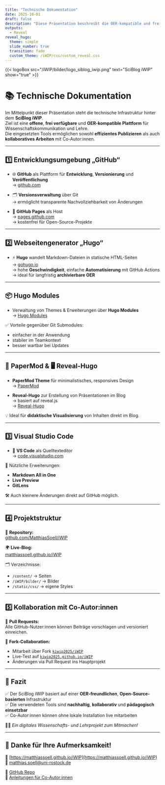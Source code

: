 ```yaml
---
title: "Technische Dokumentation"
date: 2025-10-01
draft: false
description: "Diese Präsentation beschreibt die OER-kompatible und frei verfügbare Softwarebasis des SciBlog iWIP."
outputs:
  - Reveal
reveal_hugo:
  theme: simple
  slide_number: true
  transition: fade
  custom_theme: /iWIP/css/custom_reveal.css
---
```


{{< logoBox src="/iWIP/bilder/logo_siblog_iwip.png" text="SciBlog iWIP" show="true" >}}

# 📚 Technische Dokumentation

Im Mittelpunkt dieser Präsentation steht die technische Infrastruktur hinter dem **SciBlog iWIP**.  
Ziel ist eine **offene**, **frei verfügbare** und **OER-kompatible Plattform** für Wissenschaftskommunikation und Lehre.  
Die eingesetzten Tools ermöglichen sowohl **effizientes Publizieren** als auch **kollaboratives Arbeiten** mit Co-Autor:innen.

---

## 1️⃣ Entwicklungsumgebung „GitHub“

- 🌐 **GitHub** als Plattform für **Entwicklung**, **Versionierung** und **Veröffentlichung**  
  → [github.com](https://github.com)

- 🗂️ **Versionsverwaltung** über Git  
  → ermöglicht transparente Nachvollziehbarkeit von Änderungen

- 🚀 **GitHub Pages** als Host  
  → [pages.github.com](https://pages.github.com)  
  → kostenfrei für Open-Source-Projekte

---

## 2️⃣ Webseitengenerator „Hugo“

- ⚡ **Hugo** wandelt Markdown-Dateien in statische HTML-Seiten  
  → [gohugo.io](https://gohugo.io)  
  → hohe **Geschwindigkeit**, einfache **Automatisierung** mit GitHub Actions  
  → ideal für langfristig **archivierbare OER**

---

## 📦 Hugo Modules

- Verwaltung von Themes & Erweiterungen über **Hugo Modules**  
  → [Hugo Modules](https://gohugo.io/hugo-modules/)

✅ Vorteile gegenüber Git Submodules:
- einfacher in der Anwendung
- stabiler im Teamkontext
- besser wartbar bei Updates

---

## 🎨 PaperMod & 🖥️ Reveal-Hugo

- **PaperMod Theme** für minimalistisches, responsives Design  
  → [PaperMod](https://github.com/adityatelange/hugo-PaperMod)

- **Reveal-Hugo** zur Erstellung von Präsentationen im Blog  
  → basiert auf reveal.js  
  → [Reveal-Hugo](https://github.com/joshed-io/reveal-hugo)

💡 Ideal für **didaktische Visualisierung** von Inhalten direkt im Blog.

---

## 3️⃣ Visual Studio Code

- 📝 **VS Code** als Quelltexteditor  
  → [code.visualstudio.com](https://code.visualstudio.com)

🔌 Nützliche Erweiterungen:
- **Markdown All in One**
- **Live Preview**
- **GitLens**

🛠️ Auch kleinere Änderungen direkt auf GitHub möglich.

---

## 4️⃣ Projektstruktur

📂 **Repository:**  
[github.com/MatthiasSoell/iWIP](https://github.com/MatthiasSoell/iWIP)

🌍 **Live-Blog:**  
[matthiassoell.github.io/iWIP](https://matthiassoell.github.io/iWIP)

🗂️ Verzeichnisse:
- `/content/` → Seiten
- `/iWIP/bilder/` → Bilder
- `/static/css/` → eigene Styles

---

## 5️⃣ Kollaboration mit Co-Autor:innen

👥 **Pull Requests:**  
Alle GitHub-Nutzer:innen können Beiträge vorschlagen und versioniert einreichen.

🤝 **Fork-Collaboration:**  
- Mitarbeit über Fork [`kiwip2025/iWIP`](https://github.com/kiwip2025/iWIP)  
- Live-Test auf [`kiwip2025.github.io/iWIP`](https://kiwip2025.github.io/iWIP/)  
- Änderungen via Pull Request ins Hauptprojekt

---

## 🚀 Fazit

✅ Der SciBlog iWIP basiert auf einer **OER-freundlichen**, **Open-Source-basierten** Infrastruktur  
✅ Die verwendeten Tools sind **nachhaltig**, **kollaborativ** und **pädagogisch einsetzbar**  
✅ Co-Autor:innen können ohne lokale Installation live mitarbeiten

🧑‍🏫 *Ein digitales Wissenschafts- und Lehrprojekt zum Mitmachen!*

---

## 🙏 Danke für Ihre Aufmerksamkeit!

🧠 [https://matthiassoell.github.io/iWIP](https://matthiassoell.github.io/iWIP)  
📧 [matthias.soell@uni-rostock.de](mailto:matthias.soell@uni-rostock.de)

📂 [GitHub Repo](https://github.com/MatthiasSoell/iWIP)  
📑 [Anleitungen für Co-Autor:innen](/iWIP/doku/doku_coll/)
